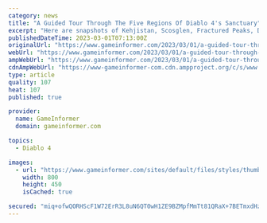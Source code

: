 ```yaml
---
category: news
title: "A Guided Tour Through The Five Regions Of Diablo 4's Sanctuary"
excerpt: "Here are snapshots of Kehjistan, Scosglen, Fractured Peaks, Dry Steppes, and Hawezar and information on what to expect in each."
publishedDateTime: 2023-03-01T07:13:00Z
originalUrl: "https://www.gameinformer.com/2023/03/01/a-guided-tour-through-the-five-regions-of-diablo-4s-sanctuary"
webUrl: "https://www.gameinformer.com/2023/03/01/a-guided-tour-through-the-five-regions-of-diablo-4s-sanctuary"
ampWebUrl: "https://www.gameinformer.com/2023/03/01/a-guided-tour-through-the-five-regions-of-diablo-4s-sanctuary?amp"
cdnAmpWebUrl: "https://www-gameinformer-com.cdn.ampproject.org/c/s/www.gameinformer.com/2023/03/01/a-guided-tour-through-the-five-regions-of-diablo-4s-sanctuary?amp"
type: article
quality: 107
heat: 107
published: true

provider:
  name: GameInformer
  domain: gameinformer.com

topics:
  - Diablo 4

images:
  - url: "https://www.gameinformer.com/sites/default/files/styles/thumbnail/public/2023/02/28/7c1c912a/d4_gulraan_dry_steppes_art.jpg"
    width: 800
    height: 450
    isCached: true

secured: "miq+ofwQORHScF1W72ErR3L8uN6QT0wH1ZE9BZMpfMmTt81QRaX+7BETmxdHz0AEFcpbt1qbnWlbLQ5UuKkQexBQTuVsq7aP/ZXBBK58LFBoQy7Px0zB44iJWARrlTMWfSlj7h5664pWw70CNLztSqijqG7wLQ+XAhLBs2wkykCTr36GerW34ZHpCP8ciWiBBf2xhkdl+8Y3Iw2KHO25/e4LWHmm6KGFPIiCt8rr0pChVvsNlDun5xQnMa++un49s2+W0Wc+xN1/IM1KfCDz00O9XjwW6dz9tonOWmWPM56GIzZ9sfgwRhfbVO2jHeN/+hffYU+ZUtMFBwC5XmnUO0hDBR+kQGcS4TPkS5XWi4Q=;2Z2KthZW9OfNOuP2sKr7Pw=="
---
```


